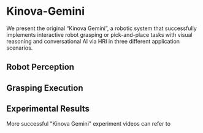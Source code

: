 # Kinova-Gemini
We present the original “Kinova Gemini”, a robotic system that successfully implements interactive robot grasping or pick-and-place tasks with visual reasoning and conversational AI via HRI in three different application scenarios.


## Robot Perception

## Grasping Execution

## Experimental Results
More successful "Kinova Gemini" experiment videos can refer to 
